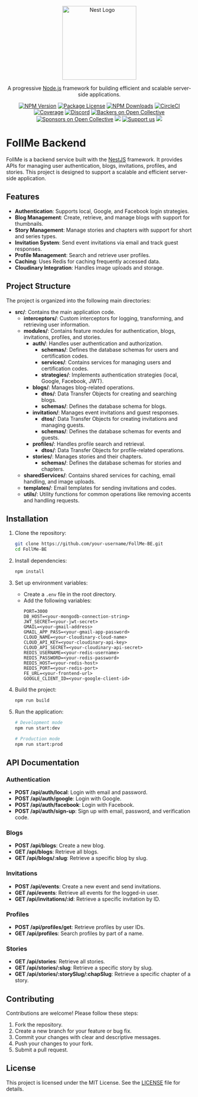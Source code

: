 <p align="center">
  <a href="http://nestjs.com/" target="blank"><img src="https://nestjs.com/img/logo-small.svg" width="200" alt="Nest Logo" /></a>
</p>

[circleci-image]: https://img.shields.io/circleci/build/github/nestjs/nest/master?token=abc123def456
[circleci-url]: https://circleci.com/gh/nestjs/nest

  <p align="center">A progressive <a href="http://nodejs.org" target="_blank">Node.js</a> framework for building efficient and scalable server-side applications.</p>
    <p align="center">
<a href="https://www.npmjs.com/~nestjscore" target="_blank"><img src="https://img.shields.io/npm/v/@nestjs/core.svg" alt="NPM Version" /></a>
<a href="https://www.npmjs.com/~nestjscore" target="_blank"><img src="https://img.shields.io/npm/l/@nestjs/core.svg" alt="Package License" /></a>
<a href="https://www.npmjs.com/~nestjscore" target="_blank"><img src="https://img.shields.io/npm/dm/@nestjs/common.svg" alt="NPM Downloads" /></a>
<a href="https://circleci.com/gh/nestjs/nest" target="_blank"><img src="https://img.shields.io/circleci/build/github/nestjs/nest/master" alt="CircleCI" /></a>
<a href="https://coveralls.io/github/nestjs/nest?branch=master" target="_blank"><img src="https://coveralls.io/repos/github/nestjs/nest/badge.svg?branch=master#9" alt="Coverage" /></a>
<a href="https://discord.gg/G7Qnnhy" target="_blank"><img src="https://img.shields.io/badge/discord-online-brightgreen.svg" alt="Discord"/></a>
<a href="https://opencollective.com/nest#backer" target="_blank"><img src="https://opencollective.com/nest/backers/badge.svg" alt="Backers on Open Collective" /></a>
<a href="https://opencollective.com/nest#sponsor" target="_blank"><img src="https://opencollective.com/nest/sponsors/badge.svg" alt="Sponsors on Open Collective" /></a>
  <a href="https://paypal.me/kamilmysliwiec" target="_blank"><img src="https://img.shields.io/badge/Donate-PayPal-ff3f59.svg"/></a>
    <a href="https://opencollective.com/nest#sponsor"  target="_blank"><img src="https://img.shields.io/badge/Support%20us-Open%20Collective-41B883.svg" alt="Support us"></a>
  <a href="https://twitter.com/nestframework" target="_blank"><img src="https://img.shields.io/twitter/follow/nestframework.svg?style=social&label=Follow"></a>
</p>
  <!--[![Backers on Open Collective](https://opencollective.com/nest/backers/badge.svg)](https://opencollective.com/nest#backer)
  [![Sponsors on Open Collective](https://opencollective.com/nest/sponsors/badge.svg)](https://opencollective.com/nest#sponsor)-->

# FollMe Backend

FollMe is a backend service built with the [NestJS](https://nestjs.com/) framework. It provides APIs for managing user authentication, blogs, invitations, profiles, and stories. This project is designed to support a scalable and efficient server-side application.

## Features

- **Authentication**: Supports local, Google, and Facebook login strategies.
- **Blog Management**: Create, retrieve, and manage blogs with support for thumbnails.
- **Story Management**: Manage stories and chapters with support for short and series types.
- **Invitation System**: Send event invitations via email and track guest responses.
- **Profile Management**: Search and retrieve user profiles.
- **Caching**: Uses Redis for caching frequently accessed data.
- **Cloudinary Integration**: Handles image uploads and storage.

## Project Structure

The project is organized into the following main directories:

- **src/**: Contains the main application code.
  - **interceptors/**: Custom interceptors for logging, transforming, and retrieving user information.
  - **modules/**: Contains feature modules for authentication, blogs, invitations, profiles, and stories.
    - **auth/**: Handles user authentication and authorization.
      - **schemas/**: Defines the database schemas for users and certification codes.
      - **services/**: Contains services for managing users and certification codes.
      - **strategies/**: Implements authentication strategies (local, Google, Facebook, JWT).
    - **blogs/**: Manages blog-related operations.
      - **dtos/**: Data Transfer Objects for creating and searching blogs.
      - **schemas/**: Defines the database schema for blogs.
    - **invitation/**: Manages event invitations and guest responses.
      - **dtos/**: Data Transfer Objects for creating invitations and managing guests.
      - **schemas/**: Defines the database schemas for events and guests.
    - **profiles/**: Handles profile search and retrieval.
      - **dtos/**: Data Transfer Objects for profile-related operations.
    - **stories/**: Manages stories and their chapters.
      - **schemas/**: Defines the database schemas for stories and chapters.
  - **sharedServices/**: Contains shared services for caching, email handling, and image uploads.
  - **templates/**: Email templates for sending invitations and codes.
  - **utils/**: Utility functions for common operations like removing accents and handling requests.

## Installation

1. Clone the repository:
   ```bash
   git clone https://github.com/your-username/FollMe-BE.git
   cd FollMe-BE
   ```

2. Install dependencies:
   ```bash
   npm install
   ```

3. Set up environment variables:
   - Create a `.env` file in the root directory.
   - Add the following variables:
     ```env
     PORT=3000
     DB_HOST=<your-mongodb-connection-string>
     JWT_SECRET=<your-jwt-secret>
     GMAIL=<your-gmail-address>
     GMAIL_APP_PASS=<your-gmail-app-password>
     CLOUD_NAME=<your-cloudinary-cloud-name>
     CLOUD_API_KEY=<your-cloudinary-api-key>
     CLOUD_API_SECRET=<your-cloudinary-api-secret>
     REDIS_USERNAME=<your-redis-username>
     REDIS_PASSWORD=<your-redis-password>
     REDIS_HOST=<your-redis-host>
     REDIS_PORT=<your-redis-port>
     FE_URL=<your-frontend-url>
     GOOGLE_CLIENT_ID=<your-google-client-id>
     ```

4. Build the project:
   ```bash
   npm run build
   ```

5. Run the application:
   ```bash
   # Development mode
   npm run start:dev

   # Production mode
   npm run start:prod
   ```

## API Documentation

### Authentication
- **POST /api/auth/local**: Login with email and password.
- **POST /api/auth/google**: Login with Google.
- **POST /api/auth/facebook**: Login with Facebook.
- **POST /api/auth/sign-up**: Sign up with email, password, and verification code.

### Blogs
- **POST /api/blogs**: Create a new blog.
- **GET /api/blogs**: Retrieve all blogs.
- **GET /api/blogs/:slug**: Retrieve a specific blog by slug.

### Invitations
- **POST /api/events**: Create a new event and send invitations.
- **GET /api/events**: Retrieve all events for the logged-in user.
- **GET /api/invitations/:id**: Retrieve a specific invitation by ID.

### Profiles
- **POST /api/profiles/get**: Retrieve profiles by user IDs.
- **GET /api/profiles**: Search profiles by part of a name.

### Stories
- **GET /api/stories**: Retrieve all stories.
- **GET /api/stories/:slug**: Retrieve a specific story by slug.
- **GET /api/stories/:storySlug/:chapSlug**: Retrieve a specific chapter of a story.

## Contributing

Contributions are welcome! Please follow these steps:

1. Fork the repository.
2. Create a new branch for your feature or bug fix.
3. Commit your changes with clear and descriptive messages.
4. Push your changes to your fork.
5. Submit a pull request.

## License

This project is licensed under the MIT License. See the [LICENSE](LICENSE) file for details.
